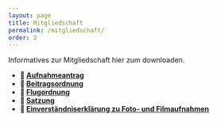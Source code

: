```yaml
---
layout: page
title: Mitgliedschaft
permalink: /mitgliedschaft/
order: 2
---
```


Informatives zur Mitgliedschaft hier zum downloaden.

* **📝 [Aufnahmeantrag](/assets/documents/Aufnahmeantrag_MFC-Nauen.pdf)**
* **📝 [Beitragsordnung](/assets/documents/Beitragsordnung_MFC_Nauen_ev.pdf)**
* **📝 [Flugordnung](/assets/documents/Flugordnung_aktuell@2013.pdf)**
* **📝 [Satzung](/assets/documents/Satzung_aktuell.pdf)**
* **📝 [Einverständniserklärung zu Foto- und Filmaufnahmen](/assets/documents/VL_Einverstaendniserklaerung_Fotos_MFC-Nauen.pdf)**
